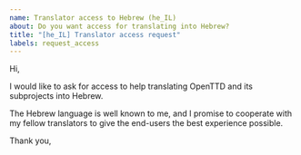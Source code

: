```yaml
---
name: Translator access to Hebrew (he_IL)
about: Do you want access for translating into Hebrew?
title: "[he_IL] Translator access request"
labels: request_access
---
```


<!-- translator: he_IL -->
<!-- Please do not edit the header of this template. If you have something to add, do this at the end. -->

Hi,

I would like to ask for access to help translating OpenTTD and its subprojects into Hebrew.

The Hebrew language is well known to me, and I promise to cooperate with my fellow translators to give the end-users the best experience possible.

<!-- DO NOT modify anything above this line; feel free to add a personal touch below this line -->

Thank you,
